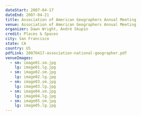 ```yaml
---
dateStart: 2007-04-17
dateEnd: 2007-04-21
title: Association of American Geographers Annual Meeting
venue: Association of American Geographers Annual Meeting
organizer: Dawn Wright, André Skupin
credit: Places & Spaces
city: San Francisco
state: CA
country: US
pdfLink: 20070417-association-national-geographer.pdf
venueImages:
  - sm: image01.sm.jpg
    lg: image01.lg.jpg
  - sm: image02.sm.jpg
    lg: image02.lg.jpg
  - sm: image03.sm.jpg
    lg: image03.lg.jpg
  - sm: image04.sm.jpg
    lg: image04.lg.jpg
  - sm: image05.sm.jpg
    lg: image05.lg.jpg
---
```

